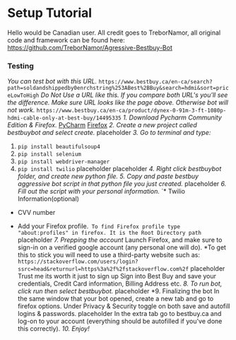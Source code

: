 # Setup Tutorial
Hello would be Canadian user. All credit goes to TreborNamor, all original code and framework can be found here:
https://github.com/TreborNamor/Agressive-Bestbuy-Bot
### Testing
*You can test bot with this URL.*
`https://www.bestbuy.ca/en-ca/search?path=soldandshippedby0enrchstring%253ABest%2BBuy&search=hdmi&sort=priceLowToHigh`
*Do Not Use a URL like this. If you compare both URL's you'll see the difference. Make sure URL looks like the page above. Otherwise bot will not work.*
`https://www.bestbuy.ca/en-ca/product/dynex-0-91m-3-ft-1080p-hdmi-cable-only-at-best-buy/14495335`
*1. Download Pycharm Community Edition & Firefox.*
[PyCharm](https://www.jetbrains.com/pycharm/download)
[Firefox](https://www.mozilla.org/en-US/firefox/new/)
*2. Create a new project called bestbuybot and select create.*
placeholder
*3. Go to terminal and type:*
  1. `pip install beautifulsoup4`
  2. `pip install selenium`
  3. `pip install webdriver-manager`
  4. `pip install twilio`
placeholder
placeholder
*4. Right click bestbuybot folder, and create new python file.*
*5. Copy and paste bestbuy aggressive bot script in that python file you just created.*
placeholder
*6. Fill out the script with your personal information.*
`* Twilio Information(optional)

* CVV number

* Add your Firefox profile.`
To find Firefox profile type "about:profiles" in firefox. It is the Root Directory path`
placeholder
*7. Prepping the account*
Launch Firefox, and make sure to sign-in on a verified google account (any personal one will do). 
   *To get this to stick you will need to use a third-party website such as:
   `https://stackoverflow.com/users/login?ssrc=head&returnurl=https%3a%2f%2fstackoverflow.com%2f`
placeholder
Trust me its worth it just to sign up
Sign into Best Buy and save your credentials, Credit Card information, Billing Address etc. 
*8. To run bot, click run then select bestbuybot.*
placeholder
*9. Finalizing the bot
In the same window that your bot opened, create a new tab and go to firefox options. Under Privacy & Security toggle on both save and autofill logins & passwords.
placeholder
In the extra tab go to bestbuy.ca and log-on to your account (everything should be autofilled if you've done this correctly).
*10. Enjoy!*
